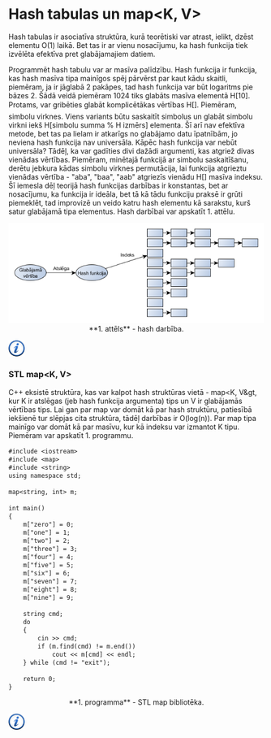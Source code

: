 # Hash tabulas un map&lt;K, V&gt;

Hash tabulas ir asociatīva struktūra, kurā teorētiski var atrast, ielikt, dzēst elementu O(1) laikā. Bet tas ir ar vienu nosacījumu, ka hash funkcija tiek izvēlēta efektīva pret glabājamajiem datiem.

Programmēt hash tabulu var ar masīva palīdzību. Hash funkcija ir funkcija, kas hash masīva tipa mainīgos spēj pārvērst par kaut kādu skaitli, piemēram, ja ir jāglabā 2 pakāpes, tad hash funkcija var būt logaritms pie bāzes 2. Šādā veidā piemēram 1024 tiks glabāts masīva elementā H[10]. Protams, var gribēties glabāt komplicētākas vērtības H[]. Piemēram, simbolu virknes. Viens variants būtu saskaitīt simbolus un glabāt simbolu virkni iekš H[simbolu summa % H izmērs] elementa. Šī arī nav efektīva metode, bet tas pa lielam ir atkarīgs no glabājamo datu īpatnībām, jo neviena hash funkcija nav universāla. Kāpēc hash funkcija var nebūt universāla? Tādēļ, ka var gadīties divi dažādi argumenti, kas atgriež divas vienādas vērtības. Piemēram, minētajā funkcijā ar simbolu saskaitīšanu, derētu jebkura kādas simbolu virknes permutācija, lai funkcija atgrieztu vienādas vērtība - "aba", "baa", "aab" atgriezīs vienādu H[] masīva indeksu. Šī iemesla dēļ teorijā hash funkcijas darbības ir konstantas, bet ar nosacījumu, ka funkcija ir ideāla, bet tā kā tādu funkciju praksē ir grūti piemeklēt, tad improvizē un veido katru hash elementu kā sarakstu, kurš satur glabājamā tipa elementus. Hash darbībai var apskatīt 1. attēlu.

<center>
<img alt="Hash" src="/media/theory/hash.png"/>
**1. attēls** - hash darbība.
</center>

<a href="http://en.wikipedia.org/wiki/Hash_table" target="_blank">![Vairāk informācija](/media/theory/information.png)</a>

### STL map&lt;K, V&gt;

C++ eksistē struktūra, kas var kalpot hash struktūras vietā - map&lt;K, V&gt, kur K ir atslēgas (jeb hash funkcija argumenta) tips un V ir glabājamās vērtības tips. Lai gan par map var domāt kā par hash struktūru, patiesībā iekšienē tur slēpjas cita struktūra, tādēļ darbības ir O(log(n)). Par map tipa mainīgo var domāt kā par masīvu, kur kā indeksu var izmantot K tipu. Piemēram var apskatīt 1. programmu.

```
#include <iostream>
#include <map>
#include <string>
using namespace std;

map<string, int> m;

int main()
{
    m["zero"] = 0;
    m["one"] = 1;
    m["two"] = 2;
    m["three"] = 3;
    m["four"] = 4;
    m["five"] = 5;
    m["six"] = 6;
    m["seven"] = 7;
    m["eight"] = 8;
    m["nine"] = 9;

    string cmd;
    do
    {
        cin >> cmd;
        if (m.find(cmd) != m.end())
            cout << m[cmd] << endl;
    } while (cmd != "exit");

    return 0;
}
```

<center>
**1. programma** - STL map bibliotēka.
</center>

<a href="http://en.wikipedia.org/wiki/Hash_table" target="_blank">![Vairāk informācija](/media/theory/information.png)</a>